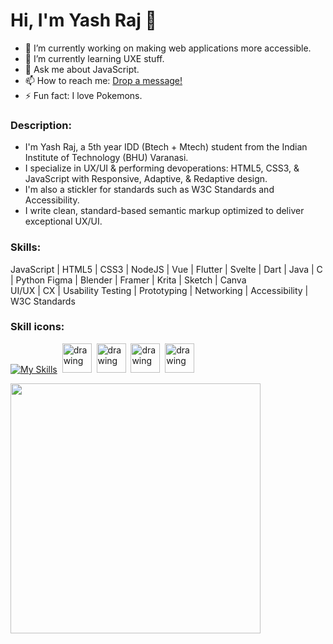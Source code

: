# Hi, I'm Yash Raj 👋

- 🔭 I’m currently working on making web applications more accessible.
- 🌱 I’m currently learning UXE stuff.
- 💬 Ask me about JavaScript.
- 📫 How to reach me: [Drop a message!](https://www.linkedin.com/in/yash-raj-bharti-5693b6183/)
- ⚡ Fun fact: I love Pokemons.

### Description:
* I'm Yash Raj, a 5th year IDD (Btech + Mtech) student from the Indian Institute of Technology (BHU) Varanasi. 
* I specialize in UX/UI & performing devoperations: HTML5, CSS3, & JavaScript with Responsive, Adaptive, & Redaptive design. 
* I'm also a stickler for standards such as W3C Standards and Accessibility.
* I write clean, standard-based semantic markup optimized to deliver exceptional UX/UI.
  
### Skills:   
JavaScript | HTML5 | CSS3 | NodeJS | Vue | Flutter | Svelte | Dart | Java | C | Python
Figma | Blender | Framer | Krita | Sketch | Canva    
UI/UX | CX | Usability Testing | Prototyping | Networking | Accessibility | W3C Standards  

### Skill icons:
[![My Skills](https://skillicons.dev/icons?i=js,html,css,nodejs,vue,flutter,svelte,dart,java,c,python,figma,blender)](https://skillicons.dev)&nbsp;&nbsp;<img src="https://github.com/yashrajbharti/yashrajbharti/assets/43868318/8b4ee4b4-e5c5-44fe-844c-2ac254d00dc2" alt="drawing" width="47"/>&nbsp;&nbsp;<img src="https://github.com/yashrajbharti/yashrajbharti/assets/43868318/57f12074-08ff-4231-ac03-a0f30347ed78" alt="drawing" width="47"/>&nbsp;&nbsp;<img src="https://github.com/yashrajbharti/yashrajbharti/assets/43868318/d5096ac3-8067-4f1c-b0c0-42a5aadccd42" alt="drawing" width="47"/>&nbsp;&nbsp;<img src="https://github.com/yashrajbharti/yashrajbharti/assets/43868318/fa23795d-a3c9-4c51-9f1c-b3d31797cc05" alt="drawing" width="47"/>

  
<img src="https://github-readme-stats.vercel.app/api?username=yashrajbharti&show_icons=true&theme=dark" width="400">

